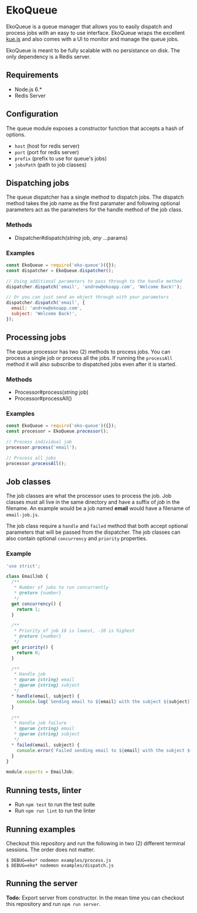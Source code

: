 # EkoQueue

EkoQueue is a queue manager that allows you to easily dispatch and process jobs with an easy to use interface. EkoQueue wraps the excellent [kue.js](https://github.com/Automattic/kue) and also comes with a UI to monitor and manage the queue jobs.

EkoQueue is meant to be fully scalable with no persistance on disk. The only dependency is a Redis server.

## Requirements

* Node.js 6.*
* Redis Server

## Configuration

The queue module exposes a constructor function that accepts a hash of options.

* `host` (host for redis server)
* `port` (port for redis server)
* `prefix` (prefix to use for queue's jobs)
* `jobsPath` (path to job classes)

## Dispatching jobs

The queue dispatcher has a single method to dispatch jobs. The dispatch method takes the job name as the first paramater and following optional parameters act as the parameters for the handle method of the job class.

### Methods

* Dispatcher#dispatch(*string* job, *any* ...params)

### Examples

```javascript
const EkoQueue = require('eko-queue')({});
const dispatcher = EkoQueue.dispatcher();

// Using additional parameters to pass through to the handle method
dispatcher.dispatch('email', 'andrew@ekoapp.com', 'Welcome Back!');

// Or you can just send an object through with your parameters
dispatcher.dispatch('email', {
  email: 'andrew@ekoapp.com',
  subject: 'Welcome Back!',
});
```

## Processing jobs

The queue processor has two (2) methods to process jobs. You can process a single job or process all the jobs. If running the `processAll` method it will also subscribe to dispatched jobs even after it is started.

### Methods

* Processor#process(*string* job)
* Processor#processAll()

### Examples

```javascript
const EkoQueue = require('eko-queue')({});
const processor = EkoQueue.processor();

// Process individual job
processor.process('email');

// Process all jobs
processor.processAll();
```

## Job classes

The job classes are what the processor uses to process the job. Job classes must all live in the same directory and have a suffix of *job* in the filename. An example would be a job named **email** would have a filename of `email-job.js`.

The job class require a `handle` and `failed` method that both accept optional parameters that will be passed from the dispatcher. The job classes can also contain optional `concurrency` and `priority` properties.

### Example

```javascript
'use strict';

class EmailJob {
  /**
   * Number of jobs to run concurrently
   * @return {number}
   */
  get concurrency() {
    return 1;
  }

  /**
   * Priority of job 10 is lowest, -10 is highest
   * @return {number}
   */
  get priority() {
    return 0;
  }

  /**
   * Handle job
   * @param {string} email
   * @param {string} subject
   */
  * handle(email, subject) {
    console.log(`Sending email to ${email} with the subject ${subject}`);
  }

  /**
   * Handle job failure
   * @param {string} email
   * @param {string} subject
   */
  * failed(email, subject) {
    console.error(`Failed sending email to ${email} with the subject ${subject}`);
  }
}

module.exports = EmailJob;
```
## Running tests, linter

* Run `npm test` to run the test suite
* Run `npm run lint` to run the linter

## Running examples

Checkout this repository and run the following in two (2) different terminal sessions. The order does not matter.

    $ DEBUG=eko* nodemon examples/process.js
    $ DEBUG=eko* nodemon examples/dispatch.js

## Running the server

**Todo:** Export server from constructor. In the mean time you can checkout this repository and run `npm run server`.
